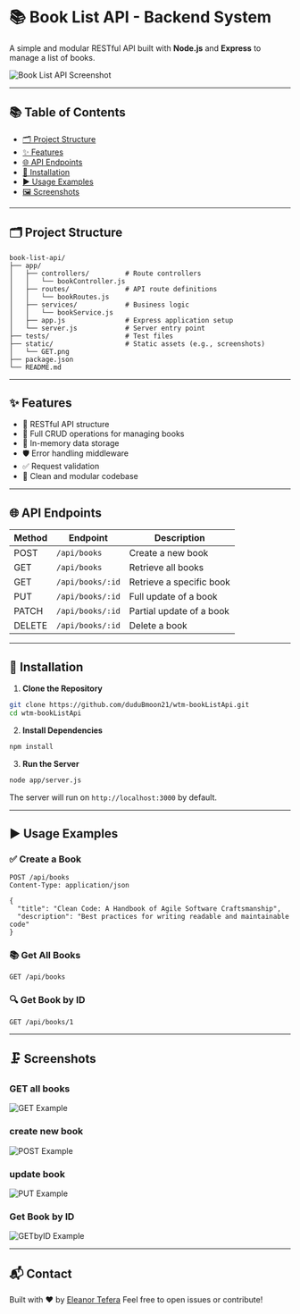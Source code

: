 # 📚 Book List API - Backend System

A simple and modular RESTful API built with **Node.js** and **Express** to manage a list of books.

![Book List API Screenshot](https://raw.githubusercontent.com/duduBmoon21/wtm-bookListApi/main/static/GET.png)

---

## 📚 Table of Contents

* [🗂 Project Structure](#-project-structure)
* [✨ Features](#-features)
* [🌐 API Endpoints](#-api-endpoints)
* [🔧 Installation](#-installation)
* [▶️ Usage Examples](#️-usage-examples)
* [🖼 Screenshots](#-screenshots)

---

## 🗂 Project Structure

```
book-list-api/
├── app/
│   ├── controllers/         # Route controllers
│   │   └── bookController.js
│   ├── routes/              # API route definitions
│   │   └── bookRoutes.js
│   ├── services/            # Business logic
│   │   └── bookService.js
│   ├── app.js               # Express application setup
│   └── server.js            # Server entry point
├── tests/                   # Test files
├── static/                  # Static assets (e.g., screenshots)
│   └── GET.png
├── package.json
└── README.md
```

---

## ✨ Features

* 📆 RESTful API structure
* 📝 Full CRUD operations for managing books
* 🧠 In-memory data storage
* 🛡 Error handling middleware
* ✅ Request validation
* 🧹 Clean and modular codebase

---

## 🌐 API Endpoints

| Method | Endpoint         | Description              |
| ------ | ---------------- | ------------------------ |
| POST   | `/api/books`     | Create a new book        |
| GET    | `/api/books`     | Retrieve all books       |
| GET    | `/api/books/:id` | Retrieve a specific book |
| PUT    | `/api/books/:id` | Full update of a book    |
| PATCH  | `/api/books/:id` | Partial update of a book |
| DELETE | `/api/books/:id` | Delete a book            |

---

## 🔧 Installation

1. **Clone the Repository**

```bash
git clone https://github.com/duduBmoon21/wtm-bookListApi.git
cd wtm-bookListApi
```

2. **Install Dependencies**

```bash
npm install
```

3. **Run the Server**

```bash
node app/server.js
```

The server will run on `http://localhost:3000` by default.

---

## ▶️ Usage Examples

### ✅ Create a Book

```http
POST /api/books
Content-Type: application/json

{
  "title": "Clean Code: A Handbook of Agile Software Craftsmanship",
  "description": "Best practices for writing readable and maintainable code"
}
```

### 📚 Get All Books

```http
GET /api/books
```

### 🔍 Get Book by ID

```http
GET /api/books/1
```

---

## 🗜 Screenshots

### GET all books

![GET Example](https://raw.githubusercontent.com/duduBmoon21/wtm-bookListApi/main/static/GET.png)

### create new book
![POST Example](https://raw.githubusercontent.com/duduBmoon21/wtm-bookListApi/main/static/POST.png)

### update book
![PUT Example](https://raw.githubusercontent.com/duduBmoon21/wtm-bookListApi/main/static/PUT.png)

### Get Book by ID
![GETbyID Example](https://raw.githubusercontent.com/duduBmoon21/wtm-bookListApi/main/static/GETbyId.png)

---

## 📬 Contact

Built with ❤️ by [Eleanor Tefera](https://github.com/duduBmoon21)
Feel free to open issues or contribute!
